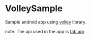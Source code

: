 # VolleySample
Sample android app using [volley](https://android.googlesource.com/platform/frameworks/volley/+/master) library.


note. The api used in the app is [tab api](http://tonchidot.github.io/tab-api-docs/)